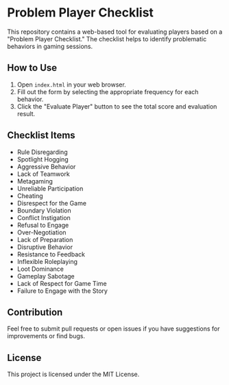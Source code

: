 # Problem Player Checklist

This repository contains a web-based tool for evaluating players based on a "Problem Player Checklist." The checklist helps to identify problematic behaviors in gaming sessions.

## How to Use

1. Open `index.html` in your web browser.
2. Fill out the form by selecting the appropriate frequency for each behavior.
3. Click the "Evaluate Player" button to see the total score and evaluation result.

## Checklist Items

- Rule Disregarding
- Spotlight Hogging
- Aggressive Behavior
- Lack of Teamwork
- Metagaming
- Unreliable Participation
- Cheating
- Disrespect for the Game
- Boundary Violation
- Conflict Instigation
- Refusal to Engage
- Over-Negotiation
- Lack of Preparation
- Disruptive Behavior
- Resistance to Feedback
- Inflexible Roleplaying
- Loot Dominance
- Gameplay Sabotage
- Lack of Respect for Game Time
- Failure to Engage with the Story

## Contribution

Feel free to submit pull requests or open issues if you have suggestions for improvements or find bugs.

## License

This project is licensed under the MIT License.
